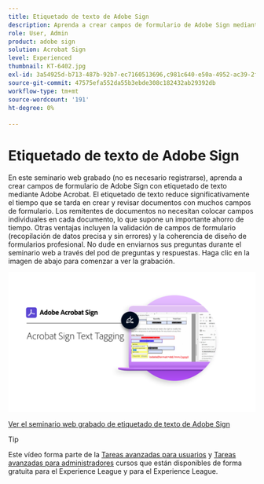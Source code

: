```yaml
---
title: Etiquetado de texto de Adobe Sign
description: Aprenda a crear campos de formulario de Adobe Sign mediante el etiquetado de texto con Adobe Acrobat
role: User, Admin
product: adobe sign
solution: Acrobat Sign
level: Experienced
thumbnail: KT-6402.jpg
exl-id: 3a54925d-b713-487b-92b7-ec7160513696,c981c640-e50a-4952-ac39-2f90d6d0cf08
source-git-commit: 47575efa552da55b3ebde308c182432ab29392db
workflow-type: tm+mt
source-wordcount: '191'
ht-degree: 0%

---
```


# Etiquetado de texto de Adobe Sign

En este seminario web grabado (no es necesario registrarse), aprenda a crear campos de formulario de Adobe Sign con etiquetado de texto mediante Adobe Acrobat. El etiquetado de texto reduce significativamente el tiempo que se tarda en crear y revisar documentos con muchos campos de formulario. Los remitentes de documentos no necesitan colocar campos individuales en cada documento, lo que supone un importante ahorro de tiempo. Otras ventajas incluyen la validación de campos de formulario (recopilación de datos precisa y sin errores) y la coherencia de diseño de formularios profesional. No dude en enviarnos sus preguntas durante el seminario web a través del pod de preguntas y respuestas. Haga clic en la imagen de abajo para comenzar a ver la grabación.

[![Sesión de inspección](../assets/Text-Tagging.png)](https://event.on24.com/wcc/r/2338276/415BE4603F60A61A546C0A91528B444F)

[Ver el seminario web grabado de etiquetado de texto de Adobe Sign](https://event.on24.com/wcc/r/2338276/415BE4603F60A61A546C0A91528B444F)

>[!TIP]
>
>Este vídeo forma parte de la [Tareas avanzadas para usuarios](https://experienceleague.adobe.com/?recommended=Sign-U-1-2020.3) y [Tareas avanzadas para administradores](https://experienceleague.adobe.com/?recommended=Sign-A-1-2020.1) cursos que están disponibles de forma gratuita para el Experience League y para el Experience League.
